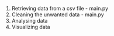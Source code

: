 1. Retrieving data from a csv file - main.py
2. Cleaning the unwanted data - main.py
3. Analysing data
4. Visualizing data
